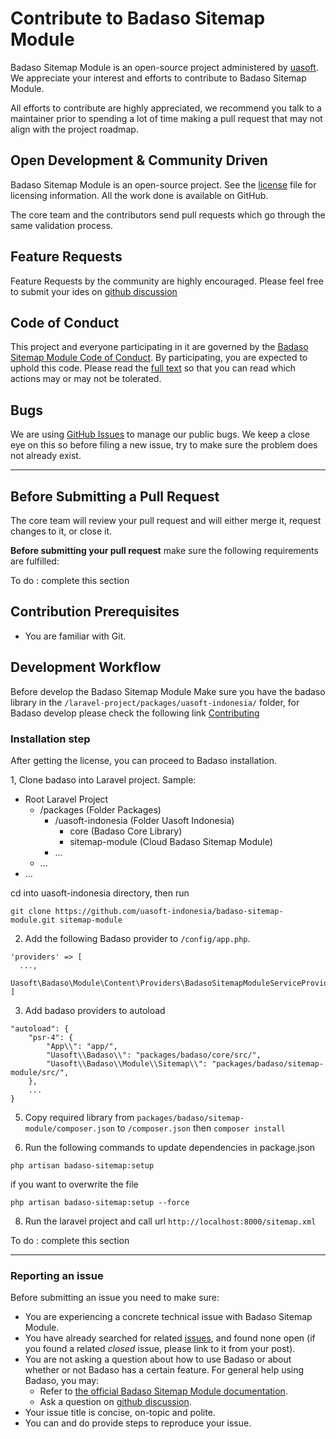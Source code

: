 # Contribute to Badaso Sitemap Module

Badaso Sitemap Module is an open-source project administered by [uasoft](https://soft.uatech.co.id). We appreciate your interest and efforts to contribute to Badaso Sitemap Module.

All efforts to contribute are highly appreciated, we recommend you talk to a maintainer prior to spending a lot of time making a pull request that may not align with the project roadmap.

## Open Development & Community Driven

Badaso Sitemap Module is an open-source project. See the [license](https://github.com/uasoft-indonesia/badaso-sitemap-module/blob/master/license) file for licensing information. All the work done is available on GitHub.

The core team and the contributors send pull requests which go through the same validation process.

## Feature Requests

Feature Requests by the community are highly encouraged. Please feel free to submit your ides on [github discussion](https://github.com/uasoft-indonesia/badaso-sitemap-module/discussions/categories/ideas)

## Code of Conduct

This project and everyone participating in it are governed by the [Badaso Sitemap Module Code of Conduct](code_of_conduct.md). By participating, you are expected to uphold this code. Please read the [full text](code_of_conduct.md) so that you can read which actions may or may not be tolerated.

## Bugs

We are using [GitHub Issues](https://github.com/uasoft-indonesia/badaso-sitemap-module/issues) to manage our public bugs. We keep a close eye on this so before filing a new issue, try to make sure the problem does not already exist.

---

## Before Submitting a Pull Request

The core team will review your pull request and will either merge it, request changes to it, or close it.

**Before submitting your pull request** make sure the following requirements are fulfilled:

To do : complete this section

## Contribution Prerequisites

- You are familiar with Git.

## Development Workflow

Before develop the Badaso Sitemap Module Make sure you have the badaso library in the `/laravel-project/packages/uasoft-indonesia/` folder, for Badaso develop please check the following link [Contributing](https://github.com/uasoft-indonesia/badaso/blob/main/CONTRIBUTING.md)

### Installation step

After getting the license, you can proceed to Badaso installation.

1, Clone badaso into Laravel project. Sample:
- Root Laravel Project
  - /packages (Folder Packages)
    - /uasoft-indonesia (Folder Uasoft Indonesia)
      - core (Badaso Core Library) 
      - sitemap-module (Cloud Badaso Sitemap Module)
    - ...
  - ...
- ...

cd into uasoft-indonesia directory, then run
```
git clone https://github.com/uasoft-indonesia/badaso-sitemap-module.git sitemap-module
```

2. Add the following Badaso provider to ```/config/app.php```.

```
'providers' => [
  ...,
  Uasoft\Badaso\Module\Content\Providers\BadasoSitemapModuleServiceProvider::class,
]
```

3. Add badaso providers to autoload

```
"autoload": {
    "psr-4": {
        "App\\": "app/",
        "Uasoft\\Badaso\\": "packages/badaso/core/src/",
        "Uasoft\\Badaso\\Module\\Sitemap\\": "packages/badaso/sitemap-module/src/",
    },
    ...
}
```

5. Copy required library from ```packages/badaso/sitemap-module/composer.json``` to ```/composer.json``` then ```composer install```

7. Run the following commands to update dependencies in package.json
```
php artisan badaso-sitemap:setup
```
if you want to overwrite the file 
```
php artisan badaso-sitemap:setup --force
```
8. Run the laravel project and call url `http://localhost:8000/sitemap.xml`

To do : complete this section

---

### Reporting an issue

Before submitting an issue you need to make sure:

- You are experiencing a concrete technical issue with Badaso Sitemap Module.
- You have already searched for related [issues](https://github.com/uasoft-indonesia/badaso-sitemap-module/issues), and found none open (if you found a related _closed_ issue, please link to it from your post).
- You are not asking a question about how to use Badaso or about whether or not Badaso has a certain feature. For general help using Badaso, you may:
  - Refer to [the official Badaso Sitemap Module documentation](https://github.com/uasoft-indonesia/badaso-sitemap-module).
  - Ask a question on [github discussion](https://github.com/uasoft-indonesia/badaso-sitemap-module/discussions).
- Your issue title is concise, on-topic and polite.
- You can and do provide steps to reproduce your issue.
